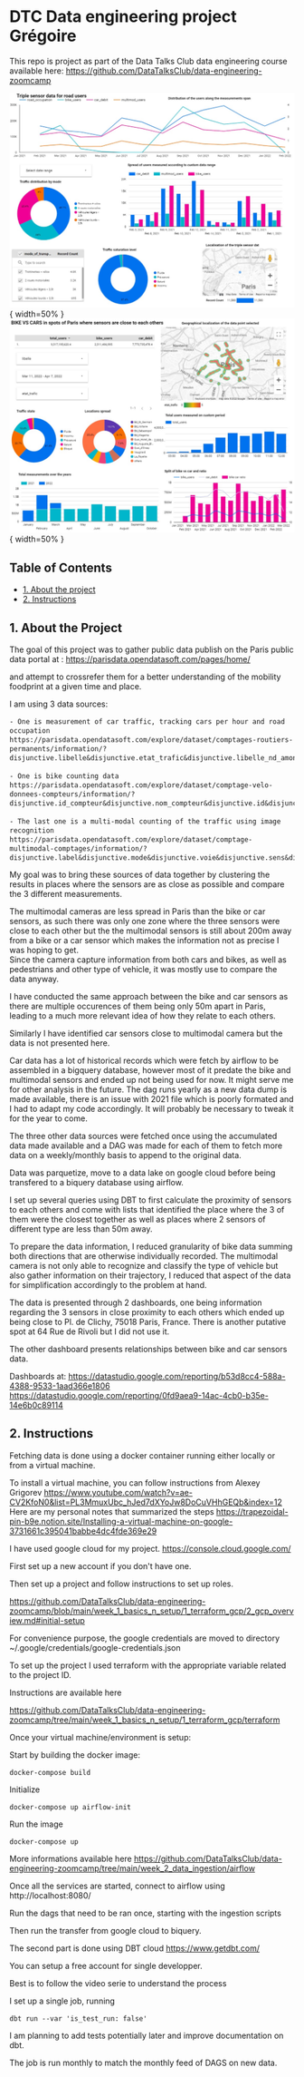 # DTC Data engineering project Grégoire

This repo is project as part of the Data Talks Club data engineering course available here:
https://github.com/DataTalksClub/data-engineering-zoomcamp


![Alt text](assets/01.jpg?raw=true  "Dashboard 1"){ width=50% }
![Alt text](assets/02.jpg?raw=true "Dashboard 2"){ width=50% }

## Table of Contents
* [1. About the project](#about-project)
* [2. Instructions](#instructions)

<a id='about-project'></a>
## 1. About the Project

The goal of this project was to gather public data publish on the Paris public data portal at :
https://parisdata.opendatasoft.com/pages/home/  

and attempt to crossrefer them for a better understanding of the mobility foodprint at a given time and place.   

I am using 3 data sources: 

    - One is measurement of car traffic, tracking cars per hour and road occupation
    https://parisdata.opendatasoft.com/explore/dataset/comptages-routiers-permanents/information/?disjunctive.libelle&disjunctive.etat_trafic&disjunctive.libelle_nd_amont&disjunctive.libelle_nd_aval

    - One is bike counting data
    https://parisdata.opendatasoft.com/explore/dataset/comptage-velo-donnees-compteurs/information/?disjunctive.id_compteur&disjunctive.nom_compteur&disjunctive.id&disjunctive.name 

    - The last one is a multi-modal counting of the traffic using image recognition
    https://parisdata.opendatasoft.com/explore/dataset/comptage-multimodal-comptages/information/?disjunctive.label&disjunctive.mode&disjunctive.voie&disjunctive.sens&disjunctive.trajectoire 


My goal was to bring these sources of data together by clustering the results in places where the sensors are as close as possible and compare the 3 different measurements.  

The multimodal cameras are less spread in Paris than the bike or car sensors, as such there was only one zone where the three sensors were close to each other but the the multimodal sensors is still about 200m away from a bike or a car sensor which makes the information not as precise I was hoping to get.  
Since the camera capture information from both cars and bikes, as well as pedestrians and other type of vehicle, it was mostly use to compare the data anyway.  

I have conducted the same approach between the bike and car sensors as there are multiple occurences of them being only 50m apart in Paris, leading to a much more relevant idea of how they relate to each others. 

Similarly I have identified car sensors close to multimodal camera but the data is not presented here.   

Car data has a lot of historical records which were fetch by airflow to be assembled in a bigquery database, however most of it predate the bike and multimodal sensors and ended up not being used for now. It might serve me for other analysis in the future. 
The dag runs yearly as a new data dump is made available, there is an issue with 2021 file which is poorly formated and I had to adapt my code accordingly. It will probably be necessary to tweak it for the year to come.  

The three other data sources were fetched once using the accumulated data made available and a DAG was made for each of them to fetch more data on a weekly/monthly basis to append to the original data.  

Data was parquetize, move to a data lake on google cloud before being transfered to a biquery database using airflow.  

I set up several queries using DBT to first calculate the proximity of sensors to each others and come with lists that identified the place where the 3 of them were the closest together as well as places where 2 sensors of different type are less than 50m away.  

To prepare the data information, I reduced granularity of bike data summing both directions that are otherwise individually recorded. The multimodal camera is not only able to recognize and classify the type of vehicle but also gather information on their trajectory, I reduced that aspect of the data for simplification accordingly to the problem at hand. 

The data is presented through 2 dashboards, one being information regarding the 3 sensors in close proximity to each others which ended up being close to Pl. de Clichy, 75018 Paris, France. 
There is another putative spot at 64 Rue de Rivoli but I did not use it. 

The other dashboard presents relationships between bike and car sensors data. 


Dashboards at: 
https://datastudio.google.com/reporting/b53d8cc4-588a-4388-9533-1aad366e1806
https://datastudio.google.com/reporting/0fd9aea9-14ac-4cb0-b35e-14e6b0c89114


<a id='instructions'></a>
## 2. Instructions

Fetching data is done using a docker container running either locally or from a virtual machine. 

To install a virtual machine, you can follow instructions from Alexey Grigorev
https://www.youtube.com/watch?v=ae-CV2KfoN0&list=PL3MmuxUbc_hJed7dXYoJw8DoCuVHhGEQb&index=12 
Here are my personal notes that summarized the steps
https://trapezoidal-pin-b9e.notion.site/Installing-a-virtual-machine-on-google-3731661c395041babbe4dc4fde369e29


I have used google cloud for my project. https://console.cloud.google.com/

First set up a new account if you don't have one. 

Then set up a project and follow instructions to set up roles. 

https://github.com/DataTalksClub/data-engineering-zoomcamp/blob/main/week_1_basics_n_setup/1_terraform_gcp/2_gcp_overview.md#initial-setup


For convenience purpose, the google credentials are moved to directory ~/.google/credentials/google-credentials.json


To set up the project I used terraform with the appropriate variable related to the project ID. 

Instructions are available here

https://github.com/DataTalksClub/data-engineering-zoomcamp/tree/main/week_1_basics_n_setup/1_terraform_gcp/terraform


Once your virtual machine/environment is setup:

Start by building the docker image:

```
docker-compose build
```
Initialize 
```
docker-compose up airflow-init
```

Run the image
```
docker-compose up
```

More informations available here
https://github.com/DataTalksClub/data-engineering-zoomcamp/tree/main/week_2_data_ingestion/airflow


Once all the services are started, connect to airflow using http://localhost:8080/ 

Run the dags that need to be ran once, starting with the ingestion scripts

Then run the transfer from google cloud to biquery. 


The second part is done using DBT cloud
https://www.getdbt.com/  

You can setup a free account for single developper. 

Best is to follow the video serie to understand the process

I set up a single job, running

```
dbt run --var 'is_test_run: false'
```

I am planning to add tests potentially later and improve documentation on dbt. 

The job is run monthly to match the monthly feed of DAGS on new data. 

